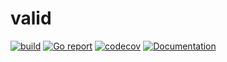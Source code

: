 # valid

[![build](https://github.com/russtone/valid/actions/workflows/build.yml/badge.svg)](https://github.com/russtone/valid/actions/workflows/build.yml)
[![Go report](https://goreportcard.com/badge/github.com/russtone/valid)](https://goreportcard.com/report/github.com/russtone/valid)
[![codecov](https://codecov.io/gh/russtone/valid/branch/main/graph/badge.svg?token=ECk6XZKy9r)](https://codecov.io/gh/russtone/valid)
[![Documentation](https://pkg.go.dev/badge/github.com/russtone/valid.svg)](https://pkg.go.dev/github.com/russtone/valid)
